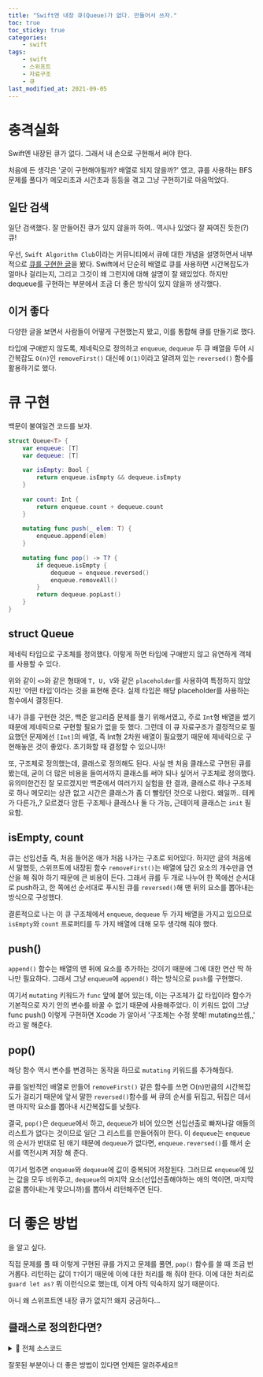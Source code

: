 ```yaml
---
title: "Swift엔 내장 큐(Queue)가 없다. 만들어서 쓰자."
toc: true
toc_sticky: true
categories:
    - swift
tags:
    - swift
    - 스위프트
    - 자료구조
    - 큐
last_modified_at: 2021-09-05
---
```


# 충격실화

Swift엔 내장된 큐가 없다. 그래서 내 손으로 구현해서 써야 한다.

처음에 든 생각은 '굳이 구현해야될까? 배열로 되지 않을까?' 였고, 큐를 사용하는 BFS 문제를 풀다가 메모리초과 시간초과 등등을 겪고 그냥 구현하기로 마음먹었다.

## 일단 검색

일단 검색했다. 잘 만들어진 큐가 있지 않을까 하여.. 역시나 있었다 잘 짜여진 듯한(?) 큐!

우선, `Swift Algorithm Club`이라는 커뮤니티에서 큐에 대한 개념을 설명하면서 내부적으로 [큐를 구현한 글](https://github.com/raywenderlich/swift-algorithm-club/tree/master/Queue)을 봤다. Swift에서 단순히 배열로 큐를 사용하면 시간복잡도가 얼마나 걸리는지, 그리고 그것이 왜 그런지에 대해 설명이 잘 돼있었다. 하지만 dequeue를 구현하는 부분에서 조금 더 좋은 방식이 있지 않을까 생각했다.

## 이거 좋다

다양한 글을 보면서 사람들이 어떻게 구현했는지 봤고, 이를 통합해 큐를 만들기로 했다.

타입에 구애받지 않도록, 제네릭으로 정의하고 `enqueue`, `dequeue` 두 큐 배열을 두어 시간복잡도 `O(n)`인 `removeFirst()` 대신에 `O(1)`이라고 알려져 있는 `reversed()` 함수를 활용하기로 했다.

# 큐 구현

백문이 불여일견 코드를 보자.

```swift
struct Queue<T> {
    var enqueue: [T]
    var dequeue: [T]
    
    var isEmpty: Bool {
        return enqueue.isEmpty && dequeue.isEmpty
    }
    
    var count: Int {
        return enqueue.count + dequeue.count
    }
    
    mutating func push(_ elem: T) {
        enqueue.append(elem)
    }
    
    mutating func pop() -> T? {
        if dequeue.isEmpty {
            dequeue = enqueue.reversed()
            enqueue.removeAll()
        }
        return dequeue.popLast()
    }
}
```

## struct Queue<T>

제네릭 타입으로 구조체를 정의했다. 이렇게 하면 타입에 구애받지 않고 유연하게 객체를 사용할 수 있다.

위와 같이 `<>`와 같은 형태에 `T, U, V`와 같은 `placeholder`를 사용하여 특정하지 않았지만 '어떤 타입'이라는 것을 표현해 준다. 실제 타입은 해당 placeholder를 사용하는 함수에서 결정된다.

내가 큐를 구현한 것은, 백준 알고리즘 문제를 풀기 위해서였고, 주로 `Int`형 배열을 썼기 때문에 제네릭으로 구현할 필요가 없을 듯 했다. 그런데 이 큐 자료구조가 결정적으로 필요했던 문제에선 `[Int]`의 배열, 즉 Int형 2차원 배열이 필요했기 때문에 제네릭으로 구현해놓은 것이 좋았다. 초기화할 때 결정할 수 있으니까!

또, 구조체로 정의했는데, 클래스로 정의해도 된다. 사실 맨 처음 클래스로 구현된 큐를 봤는데, 굳이 더 많은 비용을 들여서까지 클래스를 써야 되나 싶어서 구조체로 정의했다. 유의미한건진 잘 모르겠지만 백준에서 여러가지 실험을 한 결과, 클래스로 하나 구조체로 하나 메모리는 상관 없고 시간은 클래스가 좀 더 빨랐던 것으로 나왔다. 왜일까.. 테케가 다른가,,? 모르겠다 암튼 구조체나 클래스나 둘 다 가능, 근데이제 클래스는 `init` 필요함.

## isEmpty, count

큐는 선입선출 즉, 처음 들어온 애가 처음 나가는 구조로 되어있다. 하지만 글의 처음에서 말했듯, 스위프트에 내장된 함수 `removeFirst()`는 배열에 담긴 요소의 개수만큼 연산을 해 줘야 하기 때문에 큰 비용이 든다. 그래서 큐를 두 개로 나누어 한 쪽에선 순서대로 push하고, 한 쪽에선 순서대로 푸시된 큐를 `reversed()`해 맨 뒤의 요소를 뽑아내는 방식으로 구성했다.

결론적으로 나는 이 큐 구조체에서 `enqueue`, `dequeue` 두 가지 배열을 가지고 있으므로 `isEmpty`와 `count` 프로퍼티를 두 가지 배열에 대해 모두 생각해 줘야 했다.

## push()

`append()` 함수는 배열의 맨 뒤에 요소를 추가하는 것이기 때문에 그에 대한 연산 딱 하나만 필요하다. 그래서 그냥 `enqueue`에 `append()` 하는 방식으로 `push`를 구현했다.

여기서 `mutating` 키워드가 `func` 앞에 붙어 있는데, 이는 구조체가 값 타입이라 함수가 기본적으로 자기 안의 변수를 바꿀 수 없기 때문에 사용해주었다. 이 키워드 없이 그냥 func push() 이렇게 구현하면 Xcode 가 알아서 '구조체는 수정 못해! mutating쓰셈,,' 라고 말 해준다.

## pop()

해당 함수 역시 변수를 변경하는 동작을 하므로 `mutating` 키워드를 추가해줬다.

큐를 일반적인 배열로 만들어 `removeFirst()` 같은 함수를 쓰면 O(n)만큼의 시간복잡도가 걸리기 때문에 앞서 말한 `reversed()`함수를 써 큐의 순서를 뒤집고, 뒤집은 데서 맨 마지막 요소를 뽑아내 시간복잡도를 낮췄다.

결국, `pop()`은 `dequeue`에서 하고, `dequeue`가 비어 있으면 선입선출로 빠져나갈 애들의 리스트가 없다는 것이므로 일단 그 리스트를 만들어줘야 한다. 이 `dequeue`는 `enqueue`의 순서가 반대로 된 애기 때문에 `dequeue`가 없다면, `enqueue.reversed()`를 해서 순서를 역전시켜 저장 해 준다.

여기서 멈추면 `enqueue`와 `dequeue`에 값이 중복되어 저장된다. 그러므로 `enqueue`에 있는 값을 모두 비워주고, `dequeue`의 마지막 요소(선입선출해야하는 애의 역이면, 마지막 값을 뽑아내는게 맞으니까)를 뽑아서 리턴해주면 된다.

# 더 좋은 방법

을 알고 싶다.

직접 문제를 풀 때 이렇게 구현된 큐를 가지고 문제를 풀면, `pop()` 함수를 쓸 때 조금 번거롭다. 리턴하는 값이 `T?`이기 때문에 이에 대한 처리를 해 줘야 한다. 이에 대한 처리로 `guard let as?` 뭐 이런식으로 했는데, 이게 아직 익숙하지 않기 때문이다.

아니 왜 스위프트엔 내장 큐가 없지?! 왜지 궁금하다...

## 클래스로 정의한다면?

<details>
<summary>📍 전체 소스코드 </summary>
<div markdown="1">

```swift
class Queue<T> {
    var enqueue: [T]
    var dequeue: [T] = []
    
    var isEmpty: Bool {
        return enqueue.isEmpty && dequeue.isEmpty
    }
    
    var count: Int {
        return enqueue.count + dequeue.count
    }
    
    init(_ queue: [T]) {
        enqueue.self = queue
    }
    
    func push(_ elem: T) {
        enqueue.append(elem)
    }
    
    func pop() -> T? {
        if dequeue.isEmpty {
            dequeue = enqueue.reversed()
            enqueue.removeAll()
        }
        return dequeue.popLast()
    }
}
```

</div>
</details>

잘못된 부분이나 더 좋은 방법이 있다면 언제든 알려주세요!!